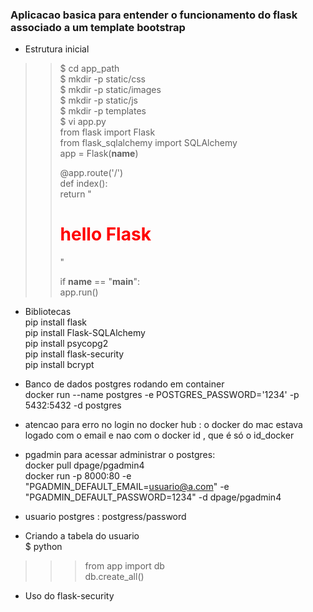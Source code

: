 ### Aplicacao basica para entender o funcionamento do flask associado a um template bootstrap  
* Estrutura inicial  


>> $ cd app_path   
>> $ mkdir -p static/css  
>> $ mkdir -p static/images  
>> $ mkdir -p static/js  
>> $ mkdir -p templates   
>> $ vi app.py  
>>    from flask import Flask     
>>    from flask_sqlalchemy import SQLAlchemy    
>>    app = Flask(__name__)    
>>  
>>    @app.route('/')    
>>    def index():    
>>        return "<h1 style='color: red'>hello Flask</h1>"    
>>  
>>    if __name__ == "__main__":    
>>        app.run()    

- Bibliotecas   
 pip install flask    
 pip install Flask-SQLAlchemy    
 pip install psycopg2    
 pip install flask-security    
 pip install bcrypt    


- Banco de dados postgres rodando em container   
docker run --name postgres -e POSTGRES_PASSWORD='1234'  -p 5432:5432 -d postgres  

* atencao para erro no login no docker hub : o docker do mac estava logado com o email e nao com o docker id , que é só o id_docker 

* pgadmin para acessar administrar o  postgres:  
docker pull dpage/pgadmin4  
docker run -p 8000:80  -e "PGADMIN_DEFAULT_EMAIL=usuario@a.com"  -e "PGADMIN_DEFAULT_PASSWORD=1234" -d dpage/pgadmin4  

- usuario postgres : postgress/password  

- Criando a tabela do usuario   
$ python   

>>> from app import db   
>>> db.create_all()  

- Uso do flask-security
